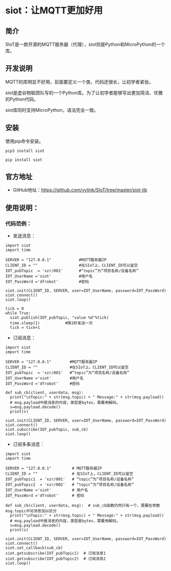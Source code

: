 # siot：让MQTT更加好用

## 简介

SIoT是一款开源的MQTT服务器（代理），siot则是Python和MicroPython的一个库。

## 开发说明

MQTT的库明显不好用，前面要定义一个类，代码还很长，让初学者紧张。

siot是虚谷物联团队写的一个Python库。为了让初学者能够写出更加简洁、优雅的Python代码。

siot库同时支持MicroPython，语法完全一致。

## 安装

使用pip命令安装。

	pip3 install siot

	pip install siot

## 官方地址

- GitHub地址：https://github.com/vvlink/SIoT/tree/master/siot-lib

## 使用说明：

### 代码范例：

- 发送消息：

```
import siot
import time

SERVER = "127.0.0.1"            #MQTT服务器IP
CLIENT_ID = ""                  #在SIoT上，CLIENT_ID可以留空
IOT_pubTopic  = 'xzr/001'       #“topic”为“项目名称/设备名称”
IOT_UserName ='siot'            #用户名
IOT_PassWord ='dfrobot'         #密码

siot.init(CLIENT_ID, SERVER, user=IOT_UserName, password=IOT_PassWord)
siot.connect()
siot.loop()

tick = 0
while True:
  siot.publish(IOT_pubTopic, "value %d"%tick)
  time.sleep(1)           #隔1秒发送一次
  tick = tick+1

```

- 订阅消息：

```
import siot
import time

SERVER = "127.0.0.1"        #MQTT服务器IP
CLIENT_ID = ""              #在SIoT上，CLIENT_ID可以留空
IOT_pubTopic  = 'xzr/001'   #“topic”为“项目名称/设备名称”
IOT_UserName ='siot'        #用户名
IOT_PassWord ='dfrobot'     #密码

def sub_cb(client, userdata, msg):
  print("\nTopic:" + str(msg.topic) + " Message:" + str(msg.payload))
  # msg.payload中是消息的内容，类型是bytes，需要用解码。
  s=msg.payload.decode()
  print(s)

siot.init(CLIENT_ID, SERVER, user=IOT_UserName, password=IOT_PassWord)
siot.connect()
siot.subscribe(IOT_pubTopic, sub_cb)
siot.loop()

```
- 订阅多条消息：

```
import siot
import time

SERVER = "127.0.0.1"         # MQTT服务器IP
CLIENT_ID = ""               # 在SIoT上，CLIENT_ID可以留空
IOT_pubTopic1  = 'xzr/001'   # “topic”为“项目名称/设备名称”
IOT_pubTopic2  = 'xzr/002'   # “topic”为“项目名称/设备名称”
IOT_UserName ='siot'         # 用户名
IOT_PassWord ='dfrobot'      # 密码

def sub_cb(client, userdata, msg):  # sub_cb函数仍然只有一个，需要在参数msg.topic中对消息加以区分
  print("\nTopic:" + str(msg.topic) + " Message:" + str(msg.payload))
  # msg.payload中是消息的内容，类型是bytes，需要用解码。
  s=msg.payload.decode()
  print(s)

siot.init(CLIENT_ID, SERVER, user=IOT_UserName, password=IOT_PassWord)
siot.connect()
siot.set_callback(sub_cb)         
siot.getsubscribe(IOT_pubTopic1)  # 订阅消息1
siot.getsubscribe(IOT_pubTopic2)  # 订阅消息2
siot.loop()

```
